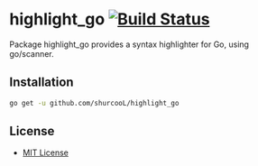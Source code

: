 # highlight_go [![Build Status](https://travis-ci.org/shurcooL/highlight_go.svg?branch=master)](https://travis-ci.org/shurcooL/highlight_go)

Package highlight_go provides a syntax highlighter for Go, using go/scanner.

Installation
------------

```bash
go get -u github.com/shurcooL/highlight_go
```

License
-------

- [MIT License](http://opensource.org/licenses/mit-license.php)
